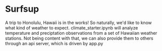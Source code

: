 # Surfsup
A trip to Honolulu, Hawaii is in the works!  So naturally, we'd like to know what kind of weather to expect.  climate_starter.ipynb
will analyze temperature and preciptation observations from a set of Hawaiian weather stations.
Not being content with that, we can also provide them to others through an api server, which is driven by app.py
